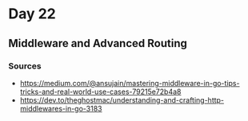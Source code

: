 # Day 22

## Middleware and Advanced Routing

### Sources

- <https://medium.com/@ansujain/mastering-middleware-in-go-tips-tricks-and-real-world-use-cases-79215e72b4a8>
- <https://dev.to/theghostmac/understanding-and-crafting-http-middlewares-in-go-3183>
